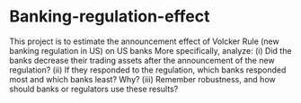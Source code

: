 # Banking-regulation-effect
This project is to estimate the announcement effect of Volcker Rule (new banking  regulation in US) on US banks
More specifically, analyze:
(i) Did the banks decrease their trading assets after the announcement of the new regulation?
(ii) If they responded to the regulation, which banks responded most and which banks least? 
Why?
(iii) Remember robustness, and how should banks or regulators use these results?
